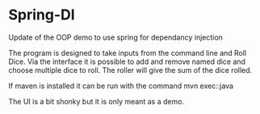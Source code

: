 # Spring-DI
Update of the OOP demo to use spring for dependancy injection

The program is designed to take inputs from the command line and Roll Dice. Via the interface it is possible to add and remove named dice and choose multiple dice to roll. The roller will give the sum of the dice rolled. 

If maven is installed it can be run with the command mvn exec::java

The UI is a bit shonky but it is only meant as a demo.
